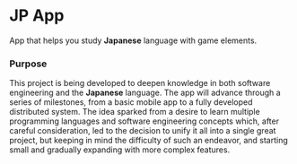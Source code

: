 # JP App

App that helps you study <b>Japanese</b> language with game elements.

### Purpose

This project is being developed to deepen knowledge in both software engineering and the <b>Japanese</b> language. The app will advance through a series of milestones, from a basic mobile app to a fully developed distributed system. The idea sparked from a desire to learn multiple programming languages and software engineering concepts which, after careful consideration, led to the decision to unify it all into a single great project, but keeping in mind the difficulty of such an endeavor, and starting small and gradually expanding with more complex features.
